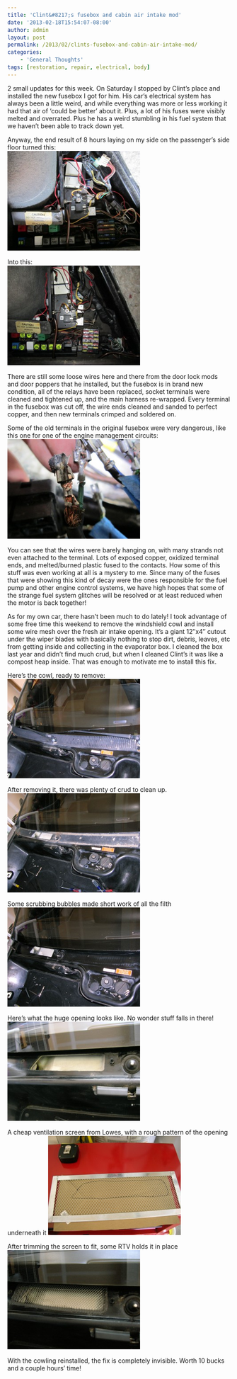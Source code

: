 ```yaml
---
title: 'Clint&#8217;s fusebox and cabin air intake mod'
date: '2013-02-18T15:54:07-08:00'
author: admin
layout: post
permalink: /2013/02/clints-fusebox-and-cabin-air-intake-mod/
categories:
    - 'General Thoughts'
tags: [restoration, repair, electrical, body]
---
```


2 small updates for this week. On Saturday I stopped by Clint’s place and installed the new fusebox I got for him. His car’s electrical system has always been a little weird, and while everything was more or less working it had that air of ‘could be better’ about it. Plus, a lot of his fuses were visibly melted and overrated. Plus he has a weird stumbling in his fuel system that we haven’t been able to track down yet.

Anyway, the end result of 8 hours laying on my side on the passenger’s side floor turned this:  
[![ClintFuseBox-Before](/assets/images/2013/02/ClintFuseBox-Before-300x225.jpg)](/assets/images/2013/02/ClintFuseBox-Before.jpg)

Into this:  
[![ClintFuseBox-After](/assets/images/2013/02/ClintFuseBox-After-300x225.jpg)](/assets/images/2013/02/ClintFuseBox-After.jpg)

There are still some loose wires here and there from the door lock mods and door poppers that he installed, but the fusebox is in brand new condition, all of the relays have been replaced, socket terminals were cleaned and tightened up, and the main harness re-wrapped. Every terminal in the fusebox was cut off, the wire ends cleaned and sanded to perfect copper, and then new terminals crimped and soldered on.

Some of the old terminals in the original fusebox were very dangerous, like this one for one of the engine management circuits:  
[![Clint-Melted-Terminal](/assets/images/2013/02/Clint-Melted-Terminal-300x225.jpg)](/assets/images/2013/02/Clint-Melted-Terminal.jpg)

You can see that the wires were barely hanging on, with many strands not even attached to the terminal. Lots of exposed copper, oxidized terminal ends, and melted/burned plastic fused to the contacts. How some of this stuff was even working at all is a mystery to me. Since many of the fuses that were showing this kind of decay were the ones responsible for the fuel pump and other engine control systems, we have high hopes that some of the strange fuel system glitches will be resolved or at least reduced when the motor is back together!

As for my own car, there hasn’t been much to do lately! I took advantage of some free time this weekend to remove the windshield cowl and install some wire mesh over the fresh air intake opening. It’s a giant 12″x4″ cutout under the wiper blades with basically nothing to stop dirt, debris, leaves, etc from getting inside and collecting in the evaporator box. I cleaned the box last year and didn’t find much crud, but when I cleaned Clint’s it was like a compost heap inside. That was enough to motivate me to install this fix.

Here’s the cowl, ready to remove:
[![DSCN4115](/assets/images/2013/02/DSCN4115-300x224.jpg)](/assets/images/2013/02/DSCN4115.jpg)

After removing it, there was plenty of crud to clean up.  
[![DSCN4119](/assets/images/2013/02/DSCN4119-300x224.jpg)](/assets/images/2013/02/DSCN4119.jpg)

Some scrubbing bubbles made short work of all the filth  
[![DSCN4121](/assets/images/2013/02/DSCN4121-300x224.jpg)](/assets/images/2013/02/DSCN4121.jpg)

Here’s what the huge opening looks like. No wonder stuff falls in there!  
[![DSCN4123](/assets/images/2013/02/DSCN4123-300x224.jpg)](/assets/images/2013/02/DSCN4123.jpg)  

A cheap ventilation screen from Lowes, with a rough pattern of the opening underneath it
[![DSCN4124](/assets/images/2013/02/DSCN4124-300x224.jpg)](/assets/images/2013/02/DSCN4124.jpg)

After trimming the screen to fit, some RTV holds it in place  
[![DSCN4125](/assets/images/2013/02/DSCN4125-300x224.jpg)](/assets/images/2013/02/DSCN4125.jpg)

With the cowling reinstalled, the fix is completely invisible. Worth 10 bucks and a couple hours’ time!